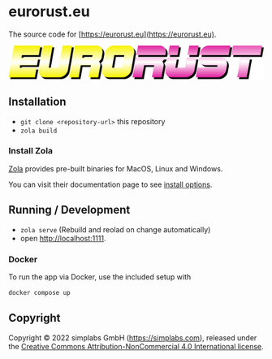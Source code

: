 # eurorust.eu

The source code for [https://eurorust.eu](https://eurorust.eu).

![EuroRust logo](./assets/images/logo.svg)

## Installation

- `git clone <repository-url>` this repository
- `zola build`

### Install Zola
[Zola](https://www.getzola.org) provides pre-built binaries for MacOS, Linux and Windows.

You can visit their documentation page to see [install options](https://www.getzola.org/documentation/getting-started/installation/).

## Running / Development

- `zola serve` (Rebuild and reolad on change automatically)
- open [http://localhost:1111](http://localhost:1111).

### Docker

To run the app via Docker, use the included setup with

```bash
docker compose up
```

## Copyright

Copyright &copy; 2022 simplabs GmbH (https://simplabs.com), released under the
[Creative Commons Attribution-NonCommercial 4.0 International license](https://creativecommons.org/licenses/by-nc/4.0/).
